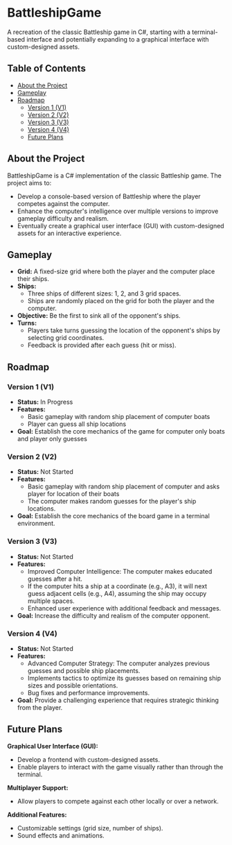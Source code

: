 # BattleshipGame
A recreation of the classic Battleship game in C#, starting with a terminal-based interface and potentially expanding to a graphical interface with custom-designed assets.

## Table of Contents

- [About the Project](#about-the-project)
- [Gameplay](#gameplay)
- [Roadmap](#roadmap)
  - [Version 1 (V1)](#version-1-v1)
  - [Version 2 (V2)](#version-2-v2)
  - [Version 3 (V3)](#version-3-v3)
  - [Version 4 (V4)](#version-4-v4)
  - [Future Plans](#future-plans)

## About the Project
BattleshipGame is a C# implementation of the classic Battleship game. The project aims to:

- Develop a console-based version of Battleship where the player competes against the computer.
- Enhance the computer's intelligence over multiple versions to improve gameplay difficulty and realism.
- Eventually create a graphical user interface (GUI) with custom-designed assets for an interactive experience.

## Gameplay
- **Grid:** A fixed-size grid where both the player and the computer place their ships.
- **Ships:**
  - Three ships of different sizes: 1, 2, and 3 grid spaces.
  - Ships are randomly placed on the grid for both the player and the computer.
- **Objective:** Be the first to sink all of the opponent's ships.
- **Turns:**
  - Players take turns guessing the location of the opponent's ships by selecting grid coordinates.
  - Feedback is provided after each guess (hit or miss).

## Roadmap
### Version 1 (V1)
- **Status:**
In Progress
- **Features:**
  - Basic gameplay with random ship placement of computer boats
  - Player can guess all ship locations
- **Goal:** Establish the core mechanics of the game for computer only boats and player only guesses
### Version 2 (V2)
- **Status:**
Not Started
- **Features:**
  - Basic gameplay with random ship placement of computer and asks player for location of their boats
  - The computer makes random guesses for the player's ship locations.
- **Goal:** Establish the core mechanics of the board game in a terminal environment.
### Version 3 (V3)
- **Status:**
Not Started
- **Features:**
  - Improved Computer Intelligence: The computer makes educated guesses after a hit.
  - If the computer hits a ship at a coordinate (e.g., A3), it will next guess adjacent cells (e.g., A4), assuming the ship may occupy multiple spaces.
  - Enhanced user experience with additional feedback and messages.
- **Goal:** Increase the difficulty and realism of the computer opponent.
### Version 4 (V4)
- **Status:**
Not Started
- **Features:**
  - Advanced Computer Strategy: The computer analyzes previous guesses and possible ship placements.
  - Implements tactics to optimize its guesses based on remaining ship sizes and possible orientations.
  - Bug fixes and performance improvements.
- **Goal:** Provide a challenging experience that requires strategic thinking from the player.

## Future Plans
**Graphical User Interface (GUI):**
- Develop a frontend with custom-designed assets.
- Enable players to interact with the game visually rather than through the terminal.

**Multiplayer Support:**
- Allow players to compete against each other locally or over a network.

**Additional Features:**
- Customizable settings (grid size, number of ships).
- Sound effects and animations.
